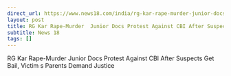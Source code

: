 ```yaml
---
direct_url: https://www.news18.com/india/rg-kar-rape-murder-junior-docs-protest-against-cbi-after-suspects-get-bail-victims-parents-demand-justice-9156363.html
layout: post
title: RG Kar Rape-Murder  Junior Docs Protest Against CBI After Suspects Get Bail, Victim s Parents Demand Justice
subtitle: News 18
tags: []
---
```


RG Kar Rape-Murder  Junior Docs Protest Against CBI After Suspects Get Bail, Victim s Parents Demand Justice
